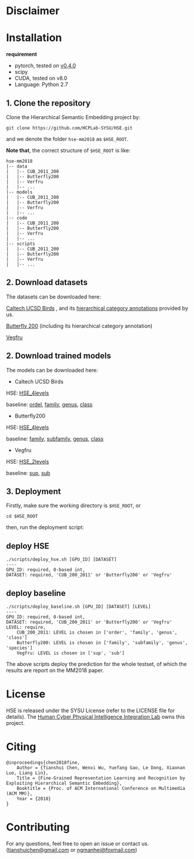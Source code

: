# Disclaimer

# Installation
**requirement**

- pytorch, tested on [v0.4.0](http://download.pytorch.org/whl/cu80/torch-0.4.0-cp27-cp27mu-linux_x86_64.whl)
- scipy
- CUDA, tested on v8.0
- Language: Python 2.7


## 1. Clone the repository
Clone the Hierarchical Semantic Embedding project by:
```
git clone https://github.com/HCPLab-SYSU/HSE.git
```
and we denote the folder `hse-mm2018` as `$HSE_ROOT`.

**Note that**, the correct structure of `$HSE_ROOT` is like:

```
hse-mm2018
|-- data
|   |-- CUB_2011_200
|   |-- Butterfly200
|   |-- Verfru
|   |-- ...
|-- models
|   |-- CUB_2011_200
|   |-- Butterfly200
|   |-- Verfru
|   |-- ...        
|-- code
|   |-- CUB_2011_200
|   |-- Butterfly200
|   |-- Verfru
|   |-- ...
|-- scripts
|   |-- CUB_2011_200
|   |-- Butterfly200
|   |-- Verfru
|   |-- ...
```

## 2. Download datasets
The datasets can be downloaded here:

[Caltech UCSD Birds](http://www.vision.caltech.edu/visipedia/CUB-200.html) , and its [hierarchical category annotations](https://www.dropbox.com/sh/kugj7vogy2no795/AABJWUxM6rXWOeNbCUPj269ua?dl=0) provided by us.

[Butterfly 200](https://www.dropbox.com/sh/3p4x1oc5efknd69/AABwnyoH2EKi6H9Emcyd0pXCa?dl=0) (including its hierarchical category annotation)

[Vegfru](https://github.com/ustc-vim/vegfru) 

## 2. Download trained models
The models can be downloaded here:

- Caltech UCSD Birds

HSE: [HSE_4levels]()

baseline: [ordel](), [family](), [genus](), [class]()

- Butterfly200

HSE: [HSE_4levels]()

baseline: [family](), [subfamily](), [genus](), [class]()

- Vegfru

HSE: [HSE_2levels]()

baseline: [sup](), [sub]()

## 3. Deployment
Firstly, make sure the working directory is `$HSE_ROOT`, or
```
cd $HSE_ROOT
```
then, run the deployment script:
## deploy HSE
```
./scripts/deploy_hse.sh [GPU_ID] [DATASET]
----
GPU_ID: required, 0-based int, 
DATASET: required, 'CUB_200_2011' or 'Butterfly200' or 'Vegfru'
```
## deploy baseline
```
./scripts/deploy_baseline.sh [GPU_ID] [DATASET] [LEVEL]
----
GPU_ID: required, 0-based int, 
DATASET: required, 'CUB_200_2011' or 'Butterfly200' or 'Vegfru'
LEVEL: require, 
    CUB_200_2011: LEVEL is chosen in ['order', 'family', 'genus', 'class']
    Butterfly200: LEVEL is chosen in ['family', 'subfamily', 'genus', 'species']
    Vegfru: LEVEL is chosen in ['sup', 'sub']
```

The above scripts deploy the prediction for the whole testset, of which the results are report on the MM2018 paper.


# License
HSE is released under the SYSU License (refer to the LICENSE file for details).
The [Human Cyber Physical Intelligence Integration Lab](http://www.sysu-hcp.net/home/) owns this project.

# Citing
```
@inproceedings{chen2018fine,
    Author = {Tianshui Chen, Wenxi Wu, Yuefang Gao, Le Dong, Xiaonan Luo, Liang Lin},
    Title = {Fine-Grained Representation Learning and Recognition by Exploiting Hierarchical Semantic Embedding},
    Booktitle = {Proc. of ACM International Conference on Multimedia (ACM MM)},
    Year = {2018}
} 
```

# Contributing
For any questions, feel free to open an issue or contact us. ([tianshuichen@gmail.com]() or [ngmanhei@foxmail.com]())